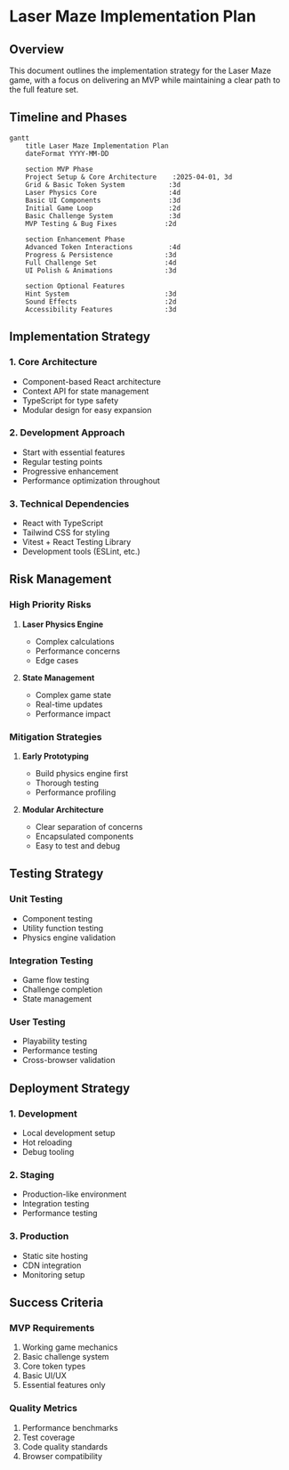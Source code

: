 # Laser Maze Implementation Plan

## Overview

This document outlines the implementation strategy for the Laser Maze game, with a focus on delivering an MVP while maintaining a clear path to the full feature set.

## Timeline and Phases

```mermaid
gantt
    title Laser Maze Implementation Plan
    dateFormat YYYY-MM-DD
    
    section MVP Phase
    Project Setup & Core Architecture    :2025-04-01, 3d
    Grid & Basic Token System           :3d
    Laser Physics Core                  :4d
    Basic UI Components                 :3d
    Initial Game Loop                   :2d
    Basic Challenge System              :3d
    MVP Testing & Bug Fixes            :2d

    section Enhancement Phase
    Advanced Token Interactions         :4d
    Progress & Persistence             :3d
    Full Challenge Set                 :4d
    UI Polish & Animations             :3d
    
    section Optional Features
    Hint System                        :3d
    Sound Effects                      :2d
    Accessibility Features             :3d
```

## Implementation Strategy

### 1. Core Architecture
- Component-based React architecture
- Context API for state management
- TypeScript for type safety
- Modular design for easy expansion

### 2. Development Approach
- Start with essential features
- Regular testing points
- Progressive enhancement
- Performance optimization throughout

### 3. Technical Dependencies
- React with TypeScript
- Tailwind CSS for styling
- Vitest + React Testing Library
- Development tools (ESLint, etc.)

## Risk Management

### High Priority Risks
1. **Laser Physics Engine**
   - Complex calculations
   - Performance concerns
   - Edge cases
   
2. **State Management**
   - Complex game state
   - Real-time updates
   - Performance impact

### Mitigation Strategies
1. **Early Prototyping**
   - Build physics engine first
   - Thorough testing
   - Performance profiling

2. **Modular Architecture**
   - Clear separation of concerns
   - Encapsulated components
   - Easy to test and debug

## Testing Strategy

### Unit Testing
- Component testing
- Utility function testing
- Physics engine validation

### Integration Testing
- Game flow testing
- Challenge completion
- State management

### User Testing
- Playability testing
- Performance testing
- Cross-browser validation

## Deployment Strategy

### 1. Development
- Local development setup
- Hot reloading
- Debug tooling

### 2. Staging
- Production-like environment
- Integration testing
- Performance testing

### 3. Production
- Static site hosting
- CDN integration
- Monitoring setup

## Success Criteria

### MVP Requirements
1. Working game mechanics
2. Basic challenge system
3. Core token types
4. Basic UI/UX
5. Essential features only

### Quality Metrics
1. Performance benchmarks
2. Test coverage
3. Code quality standards
4. Browser compatibility